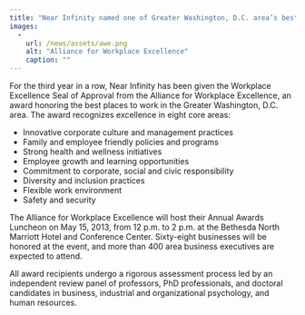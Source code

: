 ```yaml
---
title: "Near Infinity named one of Greater Washington, D.C. area’s best places to work"
images:
  -
    url: /news/assets/awe.png
    alt: "Alliance for Workplace Excellence"
    caption: ""
---
```

For the third year in a row, Near Infinity has been given the
Workplace Excellence Seal of Approval from the Alliance for Workplace
Excellence, an award honoring the best places to work in the Greater
Washington, D.C. area. The award recognizes excellence in eight core
areas:

<ul class="news-list">
  <li>Innovative corporate culture and management practices</li>
  <li>Family and employee friendly policies and programs</li>
  <li>Strong health and wellness initiatives</li>
  <li>Employee growth and learning opportunities</li>
  <li>Commitment to corporate, social and civic responsibility</li>
  <li>Diversity and inclusion practices</li>
  <li>Flexible work environment</li>
  <li>Safety and security</li>
</ul>

The Alliance for Workplace Excellence will host their Annual Awards
Luncheon on May 15, 2013, from 12 p.m. to 2 p.m. at the Bethesda North
Marriott Hotel and Conference Center.  Sixty-eight businesses will be
honored at the event, and more than 400 area business executives are
expected to attend.

All award recipients undergo a rigorous assessment process led by an
independent review panel of professors, PhD professionals, and
doctoral candidates in business, industrial and organizational
psychology, and human resources.
